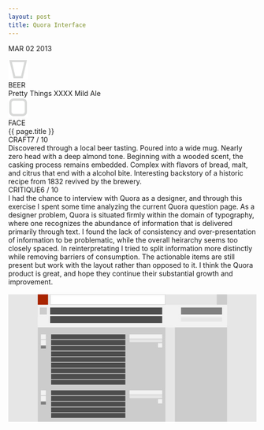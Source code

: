```yaml
---
layout: post
title: Quora Interface
---
```


<p class="date">MAR 02 <span>2013</span></p>

<div class="title-wrap">
    <div class="icon"><img src="images/beer.png"></div>
    <div class="icon-text">BEER</div>
    <div class="choice">Pretty Things XXXX Mild Ale</div>
</div>

<div class="title-wrap">
    <div class="icon"><img src="images/face.png"></div>
    <div class="icon-text">FACE</div>
    <div class="choice">{{ page.title }}</div>
</div>

<div class="post-content">
<div class="rating"><span>CRAFT</span>7 / 10</div>
Discovered through a local beer tasting. Poured into a wide mug. Nearly zero head with a deep almond tone. Beginning with a wooded scent, the casking process remains embedded. Complex with flavors of bread, malt, and citrus that end with a alcohol bite. Interesting backstory of a historic recipe from 1832 revived by the brewery.


<div class="rating"><span>CRITIQUE</span>6 / 10</div>
I had the chance to interview with Quora as a designer, and through this exercise I spent some time analyzing the current Quora question page. As a designer problem, Quora is situated firmly within the domain of typography, where one recognizes the abundance of information that is delivered primarily through text. I found the lack of consistency and over-presentation of information to be problematic, while the overall heirarchy seems too closely spaced. In reinterpretating I tried to split information more distinctly while removing barriers of consumption. The actionable items are still present but work with the layout rather than opposed to it. I think the Quora product is great, and hope they continue their substantial growth and improvement.
</div>
<br>
<img src="images/quora.jpg">